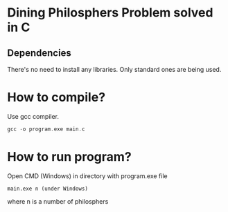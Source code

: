 # Dining Philosphers Problem solved in C
## Dependencies
There's no need to install any libraries. Only standard ones are being used.

# How to compile?
Use gcc compiler.
```C
gcc -o program.exe main.c
```
# How to run program?
Open CMD (Windows) in directory with program.exe file
```
main.exe n (under Windows)
```
where n is a number of philosphers
